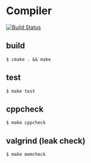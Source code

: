 # Compiler
[![Build Status](https://travis-ci.com/kryloffgregory/Compiler.svg?branch=master)](https://travis-ci.com/kryloffgregory/Compiler)

## build

`$ cmake . && make`

## test

`$ make test`

## cppcheck

`$ make cppcheck`

## valgrind (leak check)

`$ make memcheck`

